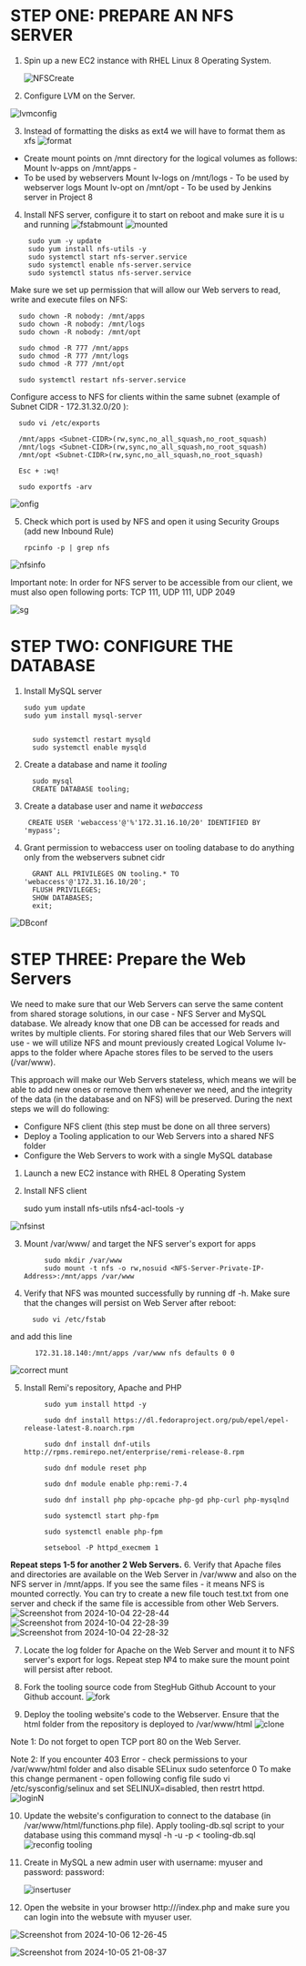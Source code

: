 # STEP ONE: PREPARE AN NFS SERVER
1. Spin up a new EC2 instance with RHEL Linux 8 Operating System.

   ![NFSCreate](https://github.com/user-attachments/assets/04ff6008-5fd5-43b6-909f-f80a3128e513)

2. Configure LVM on the Server.

  ![lvmconfig](https://github.com/user-attachments/assets/3c441ce8-5c74-4660-a042-6f2a6906a91a)

3. Instead of formatting the disks as ext4 we will have to format them as xfs
  ![format](https://github.com/user-attachments/assets/eaf9c6a8-686d-4514-bf69-212c16a10035)

- Create mount points on /mnt directory for the logical volumes as follows: Mount lv-apps on /mnt/apps -
- To be used by webservers Mount lv-logs on /mnt/logs - To be used by webserver logs Mount lv-opt on /mnt/opt - To be used by Jenkins server in
   Project 8

4. Install NFS server, configure it to start on reboot and make sure it is u and running
![fstabmount](https://github.com/user-attachments/assets/a11fe5ae-9c45-4b52-a071-e6d9431d6151)
![mounted](https://github.com/user-attachments/assets/95d57461-0467-45c2-99ea-a93595dd2f87)

        sudo yum -y update
        sudo yum install nfs-utils -y
        sudo systemctl start nfs-server.service
        sudo systemctl enable nfs-server.service
        sudo systemctl status nfs-server.service

Make sure we set up permission that will allow our Web servers to read, write and execute files on NFS:

      sudo chown -R nobody: /mnt/apps
      sudo chown -R nobody: /mnt/logs
      sudo chown -R nobody: /mnt/opt
      
      sudo chmod -R 777 /mnt/apps
      sudo chmod -R 777 /mnt/logs
      sudo chmod -R 777 /mnt/opt
      
      sudo systemctl restart nfs-server.service

Configure access to NFS for clients within the same subnet (example of Subnet CIDR - 172.31.32.0/20 ):

      sudo vi /etc/exports
      
      /mnt/apps <Subnet-CIDR>(rw,sync,no_all_squash,no_root_squash)
      /mnt/logs <Subnet-CIDR>(rw,sync,no_all_squash,no_root_squash)
      /mnt/opt <Subnet-CIDR>(rw,sync,no_all_squash,no_root_squash)
      
      Esc + :wq!
      
      sudo exportfs -arv

 ![onfig](https://github.com/user-attachments/assets/f609491b-bd43-415b-8a62-66cee8c47f10)

 5. Check which port is used by NFS and open it using Security Groups (add new Inbound Rule)

        rpcinfo -p | grep nfs
    
![nfsinfo](https://github.com/user-attachments/assets/241bcdd3-855e-4d79-86a9-237cdd1957f0)



Important note: In order for NFS server to be accessible from our client, we must also open following ports: TCP 111, UDP 111, UDP 2049

![sg](https://github.com/user-attachments/assets/0a8e138a-5fe4-4057-aea1-6799439f3c58)

# STEP TWO: CONFIGURE THE DATABASE
1. Install MySQL server

       sudo yum update
       sudo yum install mysql-server


         sudo systemctl restart mysqld
         sudo systemctl enable mysqld

2. Create a database and name it _tooling_
  
         sudo mysql
         CREATE DATABASE tooling;
   
4. Create a database user and name it _webaccess_
   
        CREATE USER 'webaccess'@'%'172.31.16.10/20' IDENTIFIED BY 'mypass';


5. Grant permission to webaccess user on tooling database to do anything only from the webservers subnet cidr
   
         GRANT ALL PRIVILEGES ON tooling.* TO 'webaccess'@'172.31.16.10/20';
         FLUSH PRIVILEGES;
         SHOW DATABASES;
         exit;

![DBconf](https://github.com/user-attachments/assets/b2538714-ea74-45b0-95f0-59df5903d7a4)


# STEP THREE: Prepare the Web Servers
We need to make sure that our Web Servers can serve the same content from shared storage solutions, in our case - NFS Server and MySQL database. We already know that one DB can be accessed for reads and writes by multiple clients. For storing shared files that our Web Servers will use - we will utilize NFS and mount previously created Logical Volume lv-apps to the folder where Apache stores files to be served to the users (/var/www).

This approach will make our Web Servers stateless, which means we will be able to add new ones or remove them whenever we need, and the integrity of the data (in the database and on NFS) will be preserved.
During the next steps we will do following:

- Configure NFS client (this step must be done on all three servers)
- Deploy a Tooling application to our Web Servers into a shared NFS folder
- Configure the Web Servers to work with a single MySQL database
  
1. Launch a new EC2 instance with RHEL 8 Operating System
  
2. Install NFS client

      sudo yum install nfs-utils nfs4-acl-tools -y

![nfsinst](https://github.com/user-attachments/assets/d1c230f1-820a-49e1-9a7a-3211f65e70b3)



3. Mount /var/www/ and target the NFS server's export for apps

            sudo mkdir /var/www
            sudo mount -t nfs -o rw,nosuid <NFS-Server-Private-IP-Address>:/mnt/apps /var/www

4. Verify that NFS was mounted successfully by running df -h. Make sure that the changes will persist on Web Server after reboot:
   
         sudo vi /etc/fstab

 and add this line  

          172.31.18.140:/mnt/apps /var/www nfs defaults 0 0
![correct munt](https://github.com/user-attachments/assets/3aebef2c-2849-4193-bdd0-bc7bcc3160ce)


5. Install Remi's repository, Apache and PHP

            sudo yum install httpd -y
            
            sudo dnf install https://dl.fedoraproject.org/pub/epel/epel-release-latest-8.noarch.rpm
            
            sudo dnf install dnf-utils http://rpms.remirepo.net/enterprise/remi-release-8.rpm
            
            sudo dnf module reset php
            
            sudo dnf module enable php:remi-7.4
            
            sudo dnf install php php-opcache php-gd php-curl php-mysqlnd
            
            sudo systemctl start php-fpm
            
            sudo systemctl enable php-fpm
            
            setsebool -P httpd_execmem 1

**Repeat steps 1-5 for another 2 Web Servers.**
6. Verify that Apache files and directories are available on the Web Server in /var/www and also on the NFS server in /mnt/apps. If you see the same files - it means NFS is mounted correctly. You can try to create a new file touch test.txt from one server and check if the same file is accessible from other Web Servers.
![Screenshot from 2024-10-04 22-28-44](https://github.com/user-attachments/assets/b4eaec10-9f41-48ee-98f1-4183ae9d3f4b)
![Screenshot from 2024-10-04 22-28-39](https://github.com/user-attachments/assets/1219c4ec-8472-4a7a-82e6-148fb48d139c)
![Screenshot from 2024-10-04 22-28-32](https://github.com/user-attachments/assets/51ab7acd-a20d-45e1-b43b-3fb8a85b1deb)


7. Locate the log folder for Apache on the Web Server and mount it to NFS server's export for logs. Repeat step №4 to make sure the mount point will persist after reboot.

8. Fork the tooling source code from StegHub Github Account to your Github account. 
![fork](https://github.com/user-attachments/assets/1f518323-0935-4035-826f-36e8e642f081)

9. Deploy the tooling website's code to the Webserver. Ensure that the html folder from the repository is deployed to /var/www/html
![clone](https://github.com/user-attachments/assets/d8c02c38-5d99-4c99-a831-aa716b0921c7)


Note 1: Do not forget to open TCP port 80 on the Web Server.

Note 2: If you encounter 403 Error - check permissions to your /var/www/html folder and also disable SELinux sudo setenforce 0 To make this change permanent - open following config file sudo vi /etc/sysconfig/selinux and set SELINUX=disabled, then restrt httpd.
![loginN](https://github.com/user-attachments/assets/485a1385-1860-4180-8d25-5273483fa4a1)

10. Update the website's configuration to connect to the database (in /var/www/html/functions.php file). Apply tooling-db.sql script to your database using this command mysql -h <databse-private-ip> -u <db-username> -p <db-pasword> < tooling-db.sql
![reconfig tooling](https://github.com/user-attachments/assets/f4ad5949-c80f-483c-8221-b33bc9b30da1)

11. Create in MySQL a new admin user with username: myuser and password: password:

    ![insertuser](https://github.com/user-attachments/assets/38b8bbc1-b7c6-4712-bae4-c047d9811d3e)

12. Open the website in your browser http://<Web-Server-Public-IP-Address-or-Public-DNS-Name>/index.php and make sure you can login into the websute with myuser user.    

![Screenshot from 2024-10-06 12-26-45](https://github.com/user-attachments/assets/553ff4a4-e853-4410-ac5e-618740d11962)

![Screenshot from 2024-10-05 21-08-37](https://github.com/user-attachments/assets/1fa1ae00-273e-4736-bccd-fff7210c92fd)






























          
          

   
